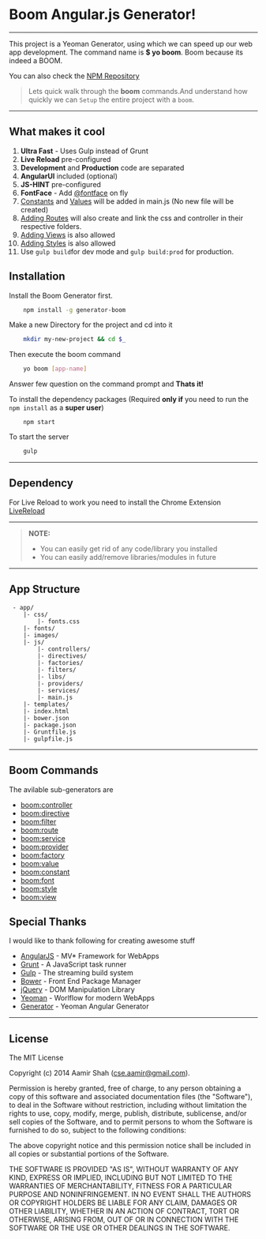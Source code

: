 Boom Angular.js Generator!
=====================

---------------

This project is a Yeoman Generator, using which we can speed up our web app development. The command name is **$ yo boom**. Boom because its indeed a BOOM.

You can also check the [NPM Repository](https://npmjs.org/package/generator-boom) 


>Lets quick walk through the **boom** commands.And understand how quickly we can <i class="icon-cog"></i> `Setup` the entire project with a `boom`.

----------

What makes it cool
----------

 1. **Ultra Fast** - Uses Gulp instead of Grunt
 2. **Live Reload** pre-configured
 3. **Development** and **Production** code are separated
 4. **AngularUI** included (optional)
 5. **JS-HINT** pre-configured
 6. **FontFace** - Add [@fontface](https://github.com/aamirshah/generator-boom/blob/master/font/USAGE.md) on fly
 7. [Constants](https://github.com/aamirshah/generator-boom/blob/master/constant/USAGE.md) and [Values](https://github.com/aamirshah/generator-boom/blob/master/value/USAGE.md) will be added in main.js (No new file will be created)
 8. [Adding Routes](https://github.com/aamirshah/generator-boom/blob/master/route/USAGE.md) will also create and link the css and controller in their respective folders.
 9. [Adding Views](https://github.com/aamirshah/generator-boom/blob/master/view/USAGE.md) is also allowed
 10. [Adding Styles](https://github.com/aamirshah/generator-boom/blob/master/style/USAGE.md) is also allowed
 11. Use `gulp build`for dev mode and `gulp build:prod` for production.

<i class="icon-download"></i> Installation
---------

Install the Boom Generator first.

```sh
    npm install -g generator-boom
```

Make a new Directory for the project and cd into it

```sh
    mkdir my-new-project && cd $_
```

Then execute the boom command

```sh
    yo boom [app-name]
```

Answer few question on the command prompt and **Thats it!**

To install the dependency packages (Required **only if** you need to run the `npm install` as a **super user**)

```
    npm start
```

To start the server

```sh
    gulp
```

-----------



Dependency
--------

For Live Reload to work you need to install the Chrome Extension [LiveReload](https://chrome.google.com/webstore/detail/livereload/jnihajbhpnppcggbcgedagnkighmdlei)



----------


> **NOTE:**
> 
> - You can easily get rid of any code/library you installed
> - You can easily add/remove libraries/modules in future

----------

<i class="icon-file"></i> App Structure
---------------
```
 - app/
    |- css/
        |- fonts.css
    |- fonts/
    |- images/
    |- js/
        |- controllers/
        |- directives/
        |- factories/
        |- filters/
        |- libs/
        |- providers/
        |- services/
        |- main.js
    |- templates/
    |- index.html
    |- bower.json
    |- package.json
    |- Gruntfile.js
    |- gulpfile.js
```

----------

<i class="icon-refresh"></i> Boom Commands
---------------

The avilable sub-generators are

* [boom:controller](https://github.com/aamirshah/generator-boom/blob/master/controller/USAGE.md)
* [boom:directive](https://github.com/aamirshah/generator-boom/blob/master/directive/USAGE.md)
* [boom:filter](https://github.com/aamirshah/generator-boom/blob/master/filter/USAGE.md)
* [boom:route](https://github.com/aamirshah/generator-boom/blob/master/route/USAGE.md)
* [boom:service](https://github.com/aamirshah/generator-boom/blob/master/service/USAGE.md)
* [boom:provider](https://github.com/aamirshah/generator-boom/blob/master/provider/USAGE.md)
* [boom:factory](https://github.com/aamirshah/generator-boom/blob/master/factory/USAGE.md)
* [boom:value](https://github.com/aamirshah/generator-boom/blob/master/value/USAGE.md)
* [boom:constant](https://github.com/aamirshah/generator-boom/blob/master/constant/USAGE.md)
* [boom:font](https://github.com/aamirshah/generator-boom/blob/master/font/USAGE.md)
* [boom:style](https://github.com/aamirshah/generator-boom/blob/master/style/USAGE.md)
* [boom:view](https://github.com/aamirshah/generator-boom/blob/master/view/USAGE.md)


<i class="icon-pencil"></i> Special Thanks
---------------

I would like to thank following for creating awesome stuff

* [AngularJS](http://angularjs.org) - MV* Framework for WebApps
* [Grunt](http://gruntjs.com) - A JavaScript task runner
* [Gulp](http://gulpjs.com/) - The streaming build system
* [Bower](http://bower.io) - Front End Package Manager
* [jQuery](http://jquery.com/) - DOM Manipulation Library
* [Yeoman](http://yeoman.io/) - Worlflow for modern WebApps
* [Generator](https://github.com/yeoman/generator-angular) - Yeoman Angular Generator

-------------------


License
---------------

The MIT License

Copyright (c) 2014 Aamir Shah (cse.aamir@gmail.com).

Permission is hereby granted, free of charge, to any person obtaining a copy
of this software and associated documentation files (the "Software"), to deal
in the Software without restriction, including without limitation the rights
to use, copy, modify, merge, publish, distribute, sublicense, and/or sell
copies of the Software, and to permit persons to whom the Software is
furnished to do so, subject to the following conditions:

The above copyright notice and this permission notice shall be included in
all copies or substantial portions of the Software.

THE SOFTWARE IS PROVIDED "AS IS", WITHOUT WARRANTY OF ANY KIND, EXPRESS OR
IMPLIED, INCLUDING BUT NOT LIMITED TO THE WARRANTIES OF MERCHANTABILITY,
FITNESS FOR A PARTICULAR PURPOSE AND NONINFRINGEMENT. IN NO EVENT SHALL THE
AUTHORS OR COPYRIGHT HOLDERS BE LIABLE FOR ANY CLAIM, DAMAGES OR OTHER
LIABILITY, WHETHER IN AN ACTION OF CONTRACT, TORT OR OTHERWISE, ARISING FROM,
OUT OF OR IN CONNECTION WITH THE SOFTWARE OR THE USE OR OTHER DEALINGS IN
THE SOFTWARE.

